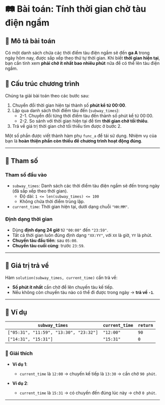 # 🛤️ Bài toán: Tính thời gian chờ tàu điện ngầm

## 📌 Mô tả bài toán

Có một danh sách chứa các thời điểm tàu điện ngầm sẽ đến **ga A** trong ngày hôm nay, được sắp xếp theo thứ tự thời gian. Khi biết **thời gian hiện tại**, bạn cần tính xem **phải chờ ít nhất bao nhiêu phút** nữa để có thể lên tàu điện ngầm.

## 🧩 Cấu trúc chương trình

Chúng ta giải bài toán theo các bước sau:

1. Chuyển đổi thời gian hiện tại thành số **phút kể từ 00:00**.
2. Lặp qua danh sách thời điểm tàu đến (`subway_times`):
   - 2-1. Chuyển đổi từng thời điểm tàu đến thành số phút kể từ 00:00.
   - 2-2. So sánh với thời gian hiện tại để tìm **thời gian chờ tối thiểu**.
3. Trả về giá trị thời gian chờ tối thiểu tìm được ở bước 2.

Một số phần được viết thành hàm phụ `func_a` để tái sử dụng. Nhiệm vụ của bạn là **hoàn thiện phần còn thiếu để chương trình hoạt động đúng**.

---

## 🔧 Tham số

### Tham số đầu vào

- `subway_times`: Danh sách các thời điểm tàu điện ngầm sẽ đến trong ngày (đã sắp xếp theo thời gian).
  - Độ dài: `1 <= len(subway_times) <= 100`
  - Không chứa thời điểm trùng lặp.
- `current_time`: Thời gian hiện tại, dưới dạng chuỗi `"HH:MM"`.

### Định dạng thời gian

- Dùng **định dạng 24 giờ** từ `"00:00"` đến `"23:59"`.
- Tất cả thời gian luôn đúng định dạng `"XX:YY"`, với `XX` là giờ, `YY` là phút.
- **Chuyến tàu đầu tiên**: sau `05:00`.
- **Chuyến tàu cuối cùng**: trước `23:59`.

---

## 🎯 Giá trị trả về

Hàm `solution(subway_times, current_time)` cần trả về:

- **Số phút ít nhất** cần chờ để lên chuyến tàu kế tiếp.
- Nếu không còn chuyến tàu nào có thể đi được trong ngày → **trả về `-1`**.

---

## 📘 Ví dụ

| `subway_times`                        | `current_time` | `return` |
|--------------------------------------|----------------|----------|
| `["05:31", "11:59", "13:30", "23:32"]` | `"12:00"`      | `90`     |
| `["14:31", "15:31"]`                  | `"15:31"`      | `0`      |

### 🧠 Giải thích

- **Ví dụ 1**:  
  - `current_time` là `12:00` → chuyến kế tiếp là `13:30` → cần chờ `90 phút`.

- **Ví dụ 2**:  
  - `current_time` là `15:31` → có chuyến đến đúng lúc này → chờ `0 phút`.

---

